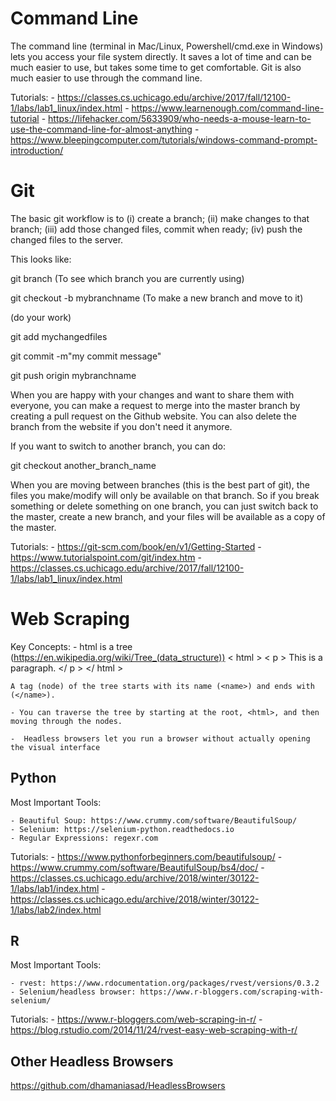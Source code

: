 # Command Line

The command line (terminal in Mac/Linux, Powershell/cmd.exe in Windows) lets you access your file system directly. It saves a lot of time and can be much easier to use, but takes some time to get comfortable. Git is also much easier to use through the command line. 

Tutorials: 
	- https://classes.cs.uchicago.edu/archive/2017/fall/12100-1/labs/lab1_linux/index.html
	- https://www.learnenough.com/command-line-tutorial
	- https://lifehacker.com/5633909/who-needs-a-mouse-learn-to-use-the-command-line-for-almost-anything
	- https://www.bleepingcomputer.com/tutorials/windows-command-prompt-introduction/


# Git

The basic git workflow is to (i) create a branch; (ii) make changes to that branch; (iii) add those changed files, commit when ready; (iv) push the changed files to the server.

This looks like:

git branch (To see which branch you are currently using)

git checkout -b mybranchname (To make a new branch and move to it)

(do your work)

git add mychangedfiles

git commit -m"my commit message"

git push origin mybranchname


When you are happy with your changes and want to share them with everyone, you can make a request to merge into the master branch by creating a pull request on the Github website. You can also delete the branch from the website if you don't need it anymore.  

If you want to switch to another branch, you can do:

git checkout another_branch_name

When you are moving between branches (this is the best part of git), the files you make/modify will only be available on that branch. So if you break something or delete something on one branch, you can just switch back to the master, create a new branch, and your files will be available as a copy of the master. 


Tutorials:
	- https://git-scm.com/book/en/v1/Getting-Started
	- https://www.tutorialspoint.com/git/index.htm
	- https://classes.cs.uchicago.edu/archive/2017/fall/12100-1/labs/lab1_linux/index.html


# Web Scraping

Key Concepts:
	- html is a tree (https://en.wikipedia.org/wiki/Tree_(data_structure))
	< html > 
			< p >
				This is a paragraph.
			</ p >
		</ html >

	A tag (node) of the tree starts with its name (<name>) and ends with (</name>). 

	- You can traverse the tree by starting at the root, <html>, and then moving through the nodes. 

	-  Headless browsers let you run a browser without actually opening the visual interface


## Python

Most Important Tools: 

	- Beautiful Soup: https://www.crummy.com/software/BeautifulSoup/
	- Selenium: https://selenium-python.readthedocs.io
	- Regular Expressions: regexr.com

Tutorials: 
	- https://www.pythonforbeginners.com/beautifulsoup/
	- https://www.crummy.com/software/BeautifulSoup/bs4/doc/
	- https://classes.cs.uchicago.edu/archive/2018/winter/30122-1/labs/lab1/index.html
	- https://classes.cs.uchicago.edu/archive/2018/winter/30122-1/labs/lab2/index.html


## R

Most Important Tools:
	
	- rvest: https://www.rdocumentation.org/packages/rvest/versions/0.3.2
	- Selenium/headless browser: https://www.r-bloggers.com/scraping-with-selenium/

Tutorials: 
	- https://www.r-bloggers.com/web-scraping-in-r/
	- https://blog.rstudio.com/2014/11/24/rvest-easy-web-scraping-with-r/

## Other Headless Browsers

https://github.com/dhamaniasad/HeadlessBrowsers
